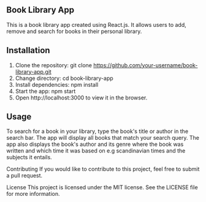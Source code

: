 ## Book Library App
This is a book library app created using React.js. It allows users to add, remove and search for books in their personal library.

## Installation
1. Clone the repository: git clone https://github.com/your-username/book-library-app.git
2. Change directory: cd book-library-app
3. Install dependencies: npm install
4. Start the app: npm start
5. Open http://localhost:3000 to view it in the browser.
## Usage

To search for a book in your library, type the book's title or author in the search bar. The app will display all books that match your search query.
The app also displays the book's author and its genre where the book was written and which time it was based on e.g scandinavian times and the subjects it entails.

Contributing
If you would like to contribute to this project, feel free to submit a pull request.

License
This project is licensed under the MIT license. See the LICENSE file for more information.